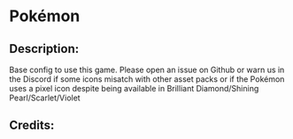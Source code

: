 # Pokémon

## Description: 

Base config to use this game.
Please open an issue on Github or warn us in the Discord if some icons misatch with other asset packs or if the Pokémon uses a pixel icon despite being available in Brilliant Diamond/Shining Pearl/Scarlet/Violet

## Credits: 




